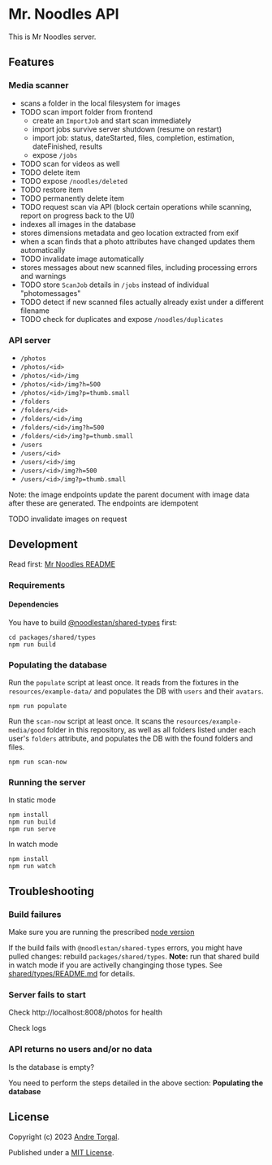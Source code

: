 # Mr. Noodles API

This is Mr Noodles server.

## Features

### Media scanner

- scans a folder in the local filesystem for images
- TODO scan import folder from frontend
  - create an `ImportJob` and start scan immediately
  - import jobs survive server shutdown (resume on restart)
  - import job: status, dateStarted, files, completion, estimation, dateFinished, results
  - expose `/jobs`
- TODO scan for videos as well
- TODO delete item
- TODO expose `/noodles/deleted`
- TODO restore item
- TODO permanently delete item
- TODO request scan via API (block certain operations while scanning, report on progress back to the UI)
- indexes all images in the database
- stores dimensions metadata and geo location extracted from exif
- when a scan finds that a photo attributes have changed updates them automatically
- TODO invalidate image automatically
- stores messages about new scanned files, including processing errors and warnings
- TODO store `ScanJob` details in `/jobs` instead of individual "photomessages"
- TODO detect if new scanned files actually already exist under a different filename
- TODO check for duplicates and expose `/noodles/duplicates`

### API server

- `/photos`
- `/photos/<id>`
- `/photos/<id>/img`
- `/photos/<id>/img?h=500`
- `/photos/<id>/img?p=thumb.small`
- `/folders`
- `/folders/<id>`
- `/folders/<id>/img`
- `/folders/<id>/img?h=500`
- `/folders/<id>/img?p=thumb.small`
- `/users`
- `/users/<id>`
- `/users/<id>/img`
- `/users/<id>/img?h=500`
- `/users/<id>/img?p=thumb.small`

Note: the image endpoints update the parent document with image data after these are generated. The endpoints are idempotent

TODO invalidate images on request

## Development

Read first: [Mr Noodles README](../../README.md)

### Requirements

#### Dependencies

You have to build [@noodlestan/shared-types](../shared/types/README.md) first:

```
cd packages/shared/types
npm run build
```

### Populating the database

Run the `populate` script at least once. It reads from the fixtures in the `resources/example-data/` and populates the DB with `users` and their `avatars`.

```
npm run populate
```

Run the `scan-now` script at least once. It scans the `resources/example-media/good` folder in this repository, as well as all folders listed under each user's `folders` attribute, and populates the DB with the found folders and files.

```
npm run scan-now
```

### Running the server

In static mode

```
npm install
npm run build
npm run serve
```

In watch mode

```
npm install
npm run watch
```

## Troubleshooting

### Build failures

Make sure you are running the prescribed [node version](../../.nvmrc)

If the build fails with `@noodlestan/shared-types` errors, you might have pulled changes: rebuild `packages/shared/types`. **Note:** run that shared build in watch mode if you are activelly changinging those types. See [shared/types/README.md](../shared/types/README.md) for details.

### Server fails to start

Check http://localhost:8008/photos for health

Check logs

### API returns no users and/or no data

Is the database is empty?

You need to perform the steps detailed in the above section: **Populating the database**

## License

Copyright (c) 2023 [Andre Torgal](https://andretorgal.com/).

Published under a [MIT License](https://andrezero.mit-license.org/2023).
